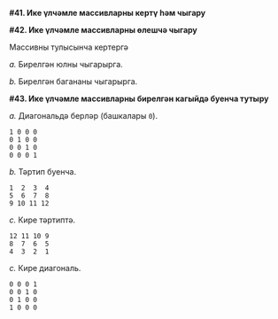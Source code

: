 **#41. Ике үлчәмле массивларны кертү һәм чыгару**


**#42. Ике үлчәмле массивларны өлешчә чыгару**

Массивны тулысынча кертергә

*a.* Бирелгән юлны чыгарырга.

*b.* Бирелгән багананы чыгарырга.

**#43. Ике үлчәмле массивларны бирелгән кагыйдә буенча тутыру**

*a.* Диагональдә берләр (башкалары `0`).

```
1 0 0 0
0 1 0 0
0 0 1 0
0 0 0 1
```

*b.* Тәртип буенча.

```
1  2  3  4
5  6  7  8
9 10 11 12
```

*c.* Кире тәртиптә.

```
12 11 10 9
8  7  6  5
4  3  2  1
```

*c.* Кире диагональ.

```
0 0 0 1
0 0 1 0
0 1 0 0
1 0 0 0
```